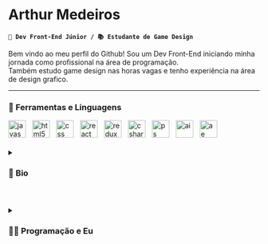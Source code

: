 # Arthur Medeiros

**`🌱 Dev Front-End Júnior / 📚 Estudante de Game Design`**

Bem vindo ao meu perfil do Github! Sou um Dev Front-End iniciando minha jornada como profissional na área de programação.\
Também estudo game design nas horas vagas e tenho experiência na área de design grafico.

---

### 🧰 Ferramentas e Linguagens

<img align="left" width="35px" style="padding-right:10px;" alt="javascript" src="https://cdn.jsdelivr.net/gh/devicons/devicon/icons/javascript/javascript-plain.svg" />
<img align="left" width="35px" style="padding-right:10px;" alt="html5" src="https://cdn.jsdelivr.net/gh/devicons/devicon/icons/html5/html5-plain.svg" />
<img align="left" width="35px" style="padding-right:10px;" alt="css" src="https://cdn.jsdelivr.net/gh/devicons/devicon/icons/css3/css3-plain.svg" />
<img align="left" width="35px" style="padding-right:10px;" alt="react" src="https://cdn.jsdelivr.net/gh/devicons/devicon/icons/react/react-original.svg" />
<img align="left" width="35px" style="padding-right:10px;" alt="redux" src="https://cdn.jsdelivr.net/gh/devicons/devicon/icons/redux/redux-original.svg" />
<img align="left" width="35px" style="padding-right:10px;" alt="csharp" src="https://cdn.jsdelivr.net/gh/devicons/devicon/icons/csharp/csharp-plain.svg" />
<img align="left" width="35px" style="padding-right:10px;" alt="ps" src="https://cdn.jsdelivr.net/gh/devicons/devicon/icons/photoshop/photoshop-plain.svg" />
<img align="left" width="35px" style="padding-right:10px;" alt="ai" src="https://cdn.jsdelivr.net/gh/devicons/devicon/icons/illustrator/illustrator-plain.svg" />
<img align="left" width="35px" style="padding-right:10px;" alt="ae" src="https://cdn.jsdelivr.net/gh/devicons/devicon/icons/aftereffects/aftereffects-plain.svg" />
<br />

#

<details>
<summary><h3>🧑 Bio</h3></summary>
Prazer! Meu nome é Arthur, tenho 23 anos, sou mineiro, apaixonado por jogos e uma boa cerveja 🍺<br>
Sempre fui uma pessoa muito curiosa com tudo, sempre buscando aprender e descobrir coisas novas. Isso acabou fazendo com que eu rapidamente me interessasse pelo processo de criação das coisas que mais me fascinam: Arte, Literatura e Tecnologia. Esse interesse acabou me proporcionando ótimas experiências e abriu muitas portas das quais eu sempre tento aproveitar ao máximo.
</details>

#

<details>
<summary><h3>👨‍💻 Programação e Eu</h3></summary>
Minha jornada na área de programação começou com minha entrada no curso de Jogos Digitais na PUC-MG onde tive meu primeiro contato com C#. Inicialmente me senti um pouco intimidado mas acabei pegando muito gosto pela coisa.<br>
No início de 2022 tive a oportunidade de me inscrever no curso de desenvolvimento de software da Trybe onde definitivamente me apaixonei pela área e depois de muito esforço e dedicação conluí o módulo de desenvolvimento front-end.<br>
Agora estou em busca de novas oportunidades para cada vez mais me aprofundar na área e aprender ainda mais!
</details>
